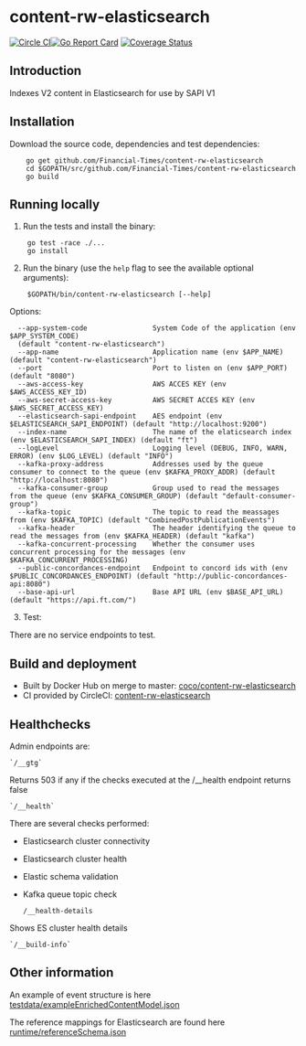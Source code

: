 # content-rw-elasticsearch

[![Circle CI](https://circleci.com/gh/Financial-Times/content-rw-elasticsearch/tree/master.png?style=shield)](https://circleci.com/gh/Financial-Times/content-rw-elasticsearch/tree/master)[![Go Report Card](https://goreportcard.com/badge/github.com/Financial-Times/content-rw-elasticsearch)](https://goreportcard.com/report/github.com/Financial-Times/content-rw-elasticsearch) [![Coverage Status](https://coveralls.io/repos/github/Financial-Times/content-rw-elasticsearch/badge.svg)](https://coveralls.io/github/Financial-Times/content-rw-elasticsearch)


## Introduction
Indexes V2 content in Elasticsearch for use by SAPI V1

## Installation
Download the source code, dependencies and test dependencies:

        go get github.com/Financial-Times/content-rw-elasticsearch
        cd $GOPATH/src/github.com/Financial-Times/content-rw-elasticsearch
        go build

## Running locally

1. Run the tests and install the binary:

        go test -race ./...
        go install

2. Run the binary (use the `help` flag to see the available optional arguments):

        $GOPATH/bin/content-rw-elasticsearch [--help]

Options:

      --app-system-code                System Code of the application (env $APP_SYSTEM_CODE) 
      (default "content-rw-elasticsearch")
      --app-name                       Application name (env $APP_NAME) (default "content-rw-elasticsearch")
      --port                           Port to listen on (env $APP_PORT) (default "8080")
      --aws-access-key                 AWS ACCES KEY (env $AWS_ACCESS_KEY_ID)
      --aws-secret-access-key          AWS SECRET ACCES KEY (env $AWS_SECRET_ACCESS_KEY)
      --elasticsearch-sapi-endpoint    AES endpoint (env $ELASTICSEARCH_SAPI_ENDPOINT) (default "http://localhost:9200")
      --index-name                     The name of the elaticsearch index (env $ELASTICSEARCH_SAPI_INDEX) (default "ft")
      --logLevel                       Logging level (DEBUG, INFO, WARN, ERROR) (env $LOG_LEVEL) (default "INFO")
      --kafka-proxy-address            Addresses used by the queue consumer to connect to the queue (env $KAFKA_PROXY_ADDR) (default "http://localhost:8080")
      --kafka-consumer-group           Group used to read the messages from the queue (env $KAFKA_CONSUMER_GROUP) (default "default-consumer-group")
      --kafka-topic                    The topic to read the meassages from (env $KAFKA_TOPIC) (default "CombinedPostPublicationEvents")
      --kafka-header                   The header identifying the queue to read the messages from (env $KAFKA_HEADER) (default "kafka")
      --kafka-concurrent-processing    Whether the consumer uses concurrent processing for the messages (env $KAFKA_CONCURRENT_PROCESSING)
      --public-concordances-endpoint   Endpoint to concord ids with (env $PUBLIC_CONCORDANCES_ENDPOINT) (default "http://public-concordances-api:8080")
      --base-api-url                   Base API URL (env $BASE_API_URL) (default "https://api.ft.com/")
        
3. Test:

There are no service endpoints to test.

## Build and deployment

* Built by Docker Hub on merge to master: [coco/content-rw-elasticsearch](https://hub.docker.com/r/coco/content-rw-elasticsearch/)
* CI provided by CircleCI: [content-rw-elasticsearch](https://circleci.com/gh/Financial-Times/content-rw-elasticsearch)

## Healthchecks
Admin endpoints are:

    `/__gtg`

Returns 503 if any if the checks executed at the /__health endpoint returns false

    `/__health`
    
There are several checks performed:
* Elasticsearch cluster connectivity
* Elasticsearch cluster health
* Elastic schema validation
* Kafka queue topic check


    `/__health-details`
    
Shows ES cluster health details

    `/__build-info` 


## Other information
An example of event structure is here [testdata/exampleEnrichedContentModel.json](messaging/testdata/exampleEnrichedContentModel.json)

The reference mappings for Elasticsearch are found here [runtime/referenceSchema.json](runtime/referenceSchema.json)
